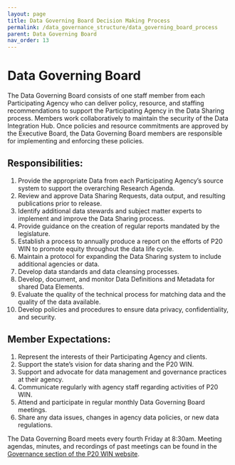 ```yaml
---
layout: page
title: Data Governing Board Decision Making Process
permalink: /data_governance_structure/data_governing_board_process
parent: Data Governing Board
nav_order: 13
---
```


# Data Governing Board

The Data Governing Board consists of one staff member from each Participating Agency who can deliver policy, resource, and staffing recommendations to support the Participating Agency in the Data Sharing process. Members work collaboratively to maintain the security of the Data Integration Hub. Once policies and resource commitments are approved by the Executive Board, the Data Governing Board members are responsible for implementing and enforcing these policies.  

## Responsibilities:

1. Provide the appropriate Data from each Participating Agency’s source system to support the overarching Research Agenda.  
2. Review and approve Data Sharing Requests, data output, and resulting publications prior to release.  
3. Identify additional data stewards and subject matter experts to implement and improve the Data Sharing process.  
4. Provide guidance on the creation of regular reports mandated by the legislature.  
5. Establish a process to annually produce a report on the efforts of P20 WIN to promote equity throughout the data life cycle.  
6. Maintain a protocol for expanding the Data Sharing system to include additional agencies or data.  
7. Develop data standards and data cleansing processes.  
8. Develop, document, and monitor Data Definitions and Metadata for shared Data Elements.  
9. Evaluate the quality of the technical process for matching data and the quality of the data available.  
10. Develop policies and procedures to ensure data privacy, confidentiality, and security.  

## Member Expectations:

1. Represent the interests of their Participating Agency and clients.  
2. Support the state’s vision for data sharing and the P20 WIN.  
3. Support and advocate for data management and governance practices at their agency.  
4. Communicate regularly with agency staff regarding activities of P20 WIN.  
5. Attend and participate in regular monthly Data Governing Board meetings.  
6. Share any data issues, changes in agency data policies, or new data regulations.  

The Data Governing Board meets every fourth Friday at 8:30am. Meeting agendas, minutes, and recordings of past meetings can be found in the [Governance section of the P20 WIN website](https://portal.ct.gov/OPM/P20Win/Governance).  
